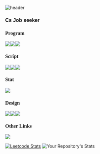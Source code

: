 
![header](https://capsule-render.vercel.app/api?type=rect&color=gradient&customColorList=13,9,7,5,3&height=200&section=header&text=Fight%20For%20Hash&fontSize=90)

### <p style = "font-family:arial"> Cs Job seeker</p>

### <p style="font-family:verdana">Program</p>

<img src="https://img.shields.io/badge/java-%23ED8B00.svg?style=for-the-badge&logo=java&logoColor=white"/><img src="https://img.shields.io/badge/c-%2300599C.svg?style=for-the-badge&logo=c&logoColor=white"/><img src ="https://img.shields.io/badge/python-3670A0?style=for-the-badge&logo=python&logoColor=ffdd54">

### <p style="font-family:verdana">Script</p>
<img src = "https://img.shields.io/badge/html5-%23E34F26.svg?style=for-the-badge&logo=html5&logoColor=white"><img src = "https://img.shields.io/badge/css3-%231572B6.svg?style=for-the-badge&logo=css3&logoColor=white"><img src = "https://img.shields.io/badge/javascript-%23323330.svg?style=for-the-badge&logo=javascript&logoColor=%23F7DF1E">

### <p style="font-family:verdana">Stat</p>
<img src = "https://img.shields.io/badge/r-%23276DC3.svg?style=for-the-badge&logo=r&logoColor=white">

### <p style="font-family:verdana">Design</p>

<img src = "https://img.shields.io/badge/figma-%23F24E1E.svg?style=for-the-badge&logo=figma&logoColor=white"><img src = "https://img.shields.io/badge/Adobe%20InDesign-49021F?style=for-the-badge&logo=adobeindesign&logoColor=white"><img src = "https://img.shields.io/badge/Adobe%20Lightroom-31A8FF.svg?style=for-the-badge&logo=Adobe%20Lightroom&logoColor=white">

### <p style ="font-family:verdana"> Other Links</p>
<a href ="https://www.hackerrank.com/rackoon1030"> <img src ="https://img.shields.io/badge/-Hackerrank-2EC866?style=for-the-badge&logo=HackerRank&logoColor=white">

[![Leetcode Stats](https://leetcard.jacoblin.cool/fightforhash)](https://leetcode.com/fightforhash) ![Your Repository's Stats](https://github-readme-stats.vercel.app/api/top-langs/?username=fightforhash&theme=blue-green)  







<!--
**fightforhash/fightforhash** is a ✨ _special_ ✨ repository because its `README.md` (this file) appears on your GitHub profile.

